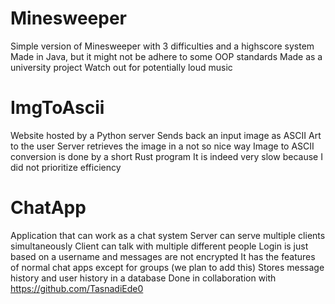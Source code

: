 # Minesweeper
Simple version of Minesweeper with 3 difficulties and a highscore system
Made in Java, but it might not be adhere to some OOP standards
Made as a university project
Watch out for potentially loud music

# ImgToAscii
Website hosted by a Python server
Sends back an input image as ASCII Art to the user
Server retrieves the image in a not so nice way
Image to ASCII conversion is done by a short Rust program
It is indeed very slow because I did not prioritize efficiency

# ChatApp
Application that can work as a chat system
Server can serve multiple clients simultaneously
Client can talk with multiple different people
Login is just based on a username and messages are not encrypted
It has the features of normal chat apps except for groups (we plan to add this)
Stores message history and user history in a database
Done in collaboration with https://github.com/TasnadiEde0
